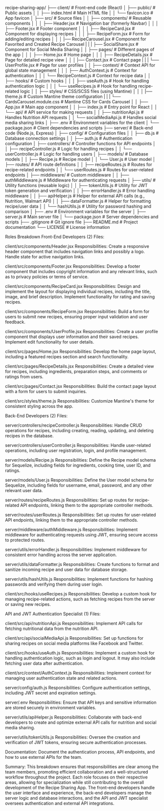 recipe-sharing-app/
├── client/                        # Front-end code (React)
│   ├── public/                    # Public assets
│   │   ├── index.html             # Main HTML file
│   │   └── favicon.ico            # App favicon
│   ├── src/                       # Source files
│   │   ├── components/            # Reusable components
│   │   │   ├── Header.jsx         # Navigation bar (formerly Navbar)
│   │   │   ├── Footer.jsx         # Footer component
│   │   │   ├── RecipeCard.jsx     # Component for displaying recipes
│   │   │   ├── RecipeForm.jsx     # Form for adding/editing recipes
│   │   │   |── RecipeCarousel.jsx # Component for Favorited and Created Recipe Carousel
|   |   |   ├── SocialShare.jsx    # Component for Social Media Sharing
│   │   ├── pages/                 # Different pages of the app
│   │   │   ├── Home.jsx           # Home page
│   │   │   ├── RecipeDetails.jsx  # Page for detailed recipe view
│   │   │   |── Contact.jsx        # Contact page
|   |   |   └── UserProfile.jsx    # Page for user profiles
│   │   ├── context/               # Context API for global state management
│   │   │   ├── AuthContext.js     # Context for authentication
│   │   │   └── RecipeContext.js   # Context for recipe data
│   │   ├── hooks/                 # Custom hooks
│   │   │   ├── useAuth.js         # Hook for handling authentication logic
│   │   │   └── useRecipes.js      # Hook for handling recipe-related logic
│   │   ├── styles/                # CSS/SCSS files (using Mantine)
│   │   │   |── theme.js           # Custom Mantine theme configuration
|   |   |   └── CardsCarousel.module.css    # Mantine CSS for Cards Carousel
│   │   ├── App.jsx                # Main app component
│   │   ├── index.js               # Entry point for React
│   │   └── api/                   # API service for making requests
│   │       ├── nutritionApi.js    # Handles Nutrition API requests
│   │       └── socialMediaApi.js  # Handles social media sharing links
│   ├── .env                       # Environment variables for the client
│   └── package.json               # Client dependencies and scripts
├── server/                        # Back-end code (Node.js, Express)
│   ├── config/                    # Configuration files
│   │   ├── db.js                  # Database connection settings
│   │   ├── auth.js                # Authentication configuration
│   ├── controllers/               # Controller functions for API endpoints
│   │   ├── recipeController.js     # Logic for handling recipes
│   │   └── userController.js       # Logic for handling users
│   ├── models/                    # Database models
│   │   ├── Recipe.js              # Recipe model
│   │   └── User.js                # User model
│   ├── routes/                    # API route definitions
│   │   ├── recipeRoutes.js        # Routes for recipe-related endpoints
│   │   └── userRoutes.js          # Routes for user-related endpoints
│   ├── middleware/                # Custom middleware
│   │   ├── authMiddleware.js      # Middleware for authenticating requests
│   ├── utils/                     # Utility functions (reusable logic)
│   │   ├── tokenUtils.js          # Utility for JWT token generation and verification
│   │   ├── errorHandler.js        # Error handling middleware
│   │   ├── apiHelper.js           # Helper for external API calls (e.g., Nutrition, Walmart API)
│   │   ├── dataFormatter.js       # Helper for formatting recipe/user data
│   │   └── hashUtils.js           # Utility for password hashing and comparison
│   ├── .env                       # Environment variables for the server
│   ├── server.js                  # Main server file
│   └── package.json               # Server dependencies and scripts
├── .gitignore                     # Git ignore file
├── README.md                      # Project documentation
└── LICENSE                        # License information

Roles Breakdown
Front-End Developers (2)
Files:

client/src/components/Header.jsx
Responsibilities: Create a responsive header component that includes navigation links and possibly a logo. Handle state for active navigation links.

client/src/components/Footer.jsx
Responsibilities: Develop a footer component that includes copyright information and any relevant links, such as to privacy policies or terms of service.

client/src/components/RecipeCard.jsx
Responsibilities: Design and implement the layout for displaying individual recipes, including the title, image, and brief description. Implement functionality for rating and saving recipes.

client/src/components/RecipeForm.jsx
Responsibilities: Build a form for users to submit new recipes, ensuring proper input validation and user feedback.

client/src/components/UserProfile.jsx
Responsibilities: Create a user profile component that displays user information and their saved recipes. Implement edit functionality for user details.

client/src/pages/Home.jsx
Responsibilities: Develop the home page layout, including a featured recipes section and search functionality.

client/src/pages/RecipeDetails.jsx
Responsibilities: Create a detailed view for recipes, including ingredients, preparation steps, and comments or ratings from users.

client/src/pages/Contact.jsx
Responsibilities: Build the contact page layout with a form for users to submit inquiries.

client/src/styles/theme.js
Responsibilities: Customize Mantine's theme for consistent styling across the app.

Back-End Developers (2)
Files:

server/controllers/recipeController.js
Responsibilities: Handle CRUD operations for recipes, including creating, reading, updating, and deleting recipes in the database.

server/controllers/userController.js
Responsibilities: Handle user-related operations, including user registration, login, and profile management.

server/models/Recipe.js
Responsibilities: Define the Recipe model schema for Sequelize, including fields for ingredients, cooking time, user ID, and ratings.

server/models/User.js
Responsibilities: Define the User model schema for Sequelize, including fields for username, email, password, and any other relevant user data.

server/routes/recipeRoutes.js
Responsibilities: Set up routes for recipe-related API endpoints, linking them to the appropriate controller methods.

server/routes/userRoutes.js
Responsibilities: Set up routes for user-related API endpoints, linking them to the appropriate controller methods.

server/middleware/authMiddleware.js
Responsibilities: Implement middleware for authenticating requests using JWT, ensuring secure access to protected routes.

server/utils/errorHandler.js
Responsibilities: Implement middleware for consistent error handling across the server application.

server/utils/dataFormatter.js
Responsibilities: Create functions to format and sanitize incoming recipe and user data for database storage.

server/utils/hashUtils.js
Responsibilities: Implement functions for hashing passwords and verifying them during user login.

client/src/hooks/useRecipes.js
Responsibilities: Develop a custom hook for managing recipe-related actions, such as fetching recipes from the server or saving new recipes.

API and JWT Authentication Specialist (1)
Files:

client/src/api/nutritionApi.js
Responsibilities: Implement API calls for fetching nutritional data from the nutrition API.

client/src/api/socialMediaApi.js
Responsibilities: Set up functions for sharing recipes on social media platforms like Facebook and Twitter.

client/src/hooks/useAuth.js
Responsibilities: Implement a custom hook for handling authentication logic, such as login and logout. It may also include fetching user data after authentication.

client/src/context/AuthContext.js
Responsibilities: Implement context for managing user authentication state and related actions.

server/config/auth.js
Responsibilities: Configure authentication settings, including JWT secret and expiration settings.

server/.env
Responsibilities: Ensure that API keys and sensitive information are stored securely in environment variables.

server/utils/apiHelper.js
Responsibilities: Collaborate with back-end developers to create and optimize external API calls for nutrition and social media sharing.

server/utils/tokenUtils.js
Responsibilities: Oversee the creation and verification of JWT tokens, ensuring secure authentication processes.

Documentation: Document the authentication process, API endpoints, and how to use external APIs for the team.

Summary:
This breakdown ensures that responsibilities are clear among the team members, promoting efficient collaboration and a well-structured workflow throughout the project. Each role focuses on their respective areas, allowing for specialization while still contributing to the overall development of the Recipe Sharing App. The front-end developers handle the user interface and experience, the back-end developers manage the server logic and database interactions, and the API and JWT specialist oversees authentication and external API integrations.